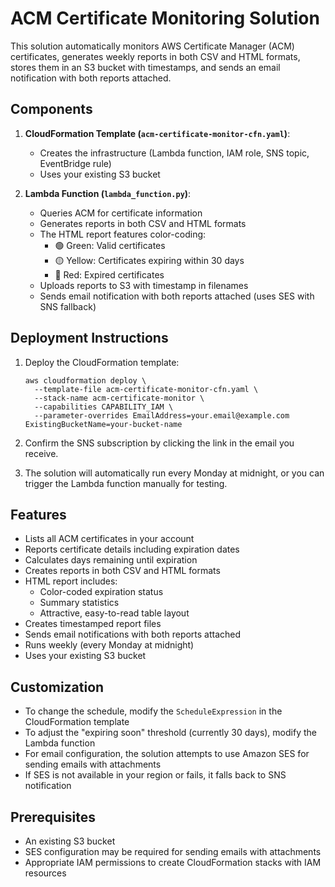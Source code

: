 # ACM Certificate Monitoring Solution

This solution automatically monitors AWS Certificate Manager (ACM) certificates, generates weekly reports in both CSV and HTML formats, stores them in an S3 bucket with timestamps, and sends an email notification with both reports attached.

## Components

1. **CloudFormation Template (`acm-certificate-monitor-cfn.yaml`)**: 
   - Creates the infrastructure (Lambda function, IAM role, SNS topic, EventBridge rule)
   - Uses your existing S3 bucket

2. **Lambda Function (`lambda_function.py`)**:
   - Queries ACM for certificate information
   - Generates reports in both CSV and HTML formats
   - The HTML report features color-coding:
     - 🟢 Green: Valid certificates
     - 🟡 Yellow: Certificates expiring within 30 days
     - 🔴 Red: Expired certificates
   - Uploads reports to S3 with timestamp in filenames
   - Sends email notification with both reports attached (uses SES with SNS fallback)

## Deployment Instructions

1. Deploy the CloudFormation template:
   ```
   aws cloudformation deploy \
     --template-file acm-certificate-monitor-cfn.yaml \
     --stack-name acm-certificate-monitor \
     --capabilities CAPABILITY_IAM \
     --parameter-overrides EmailAddress=your.email@example.com ExistingBucketName=your-bucket-name
   ```

2. Confirm the SNS subscription by clicking the link in the email you receive.

3. The solution will automatically run every Monday at midnight, or you can trigger the Lambda function manually for testing.

## Features

- Lists all ACM certificates in your account
- Reports certificate details including expiration dates
- Calculates days remaining until expiration
- Creates reports in both CSV and HTML formats
- HTML report includes:
  - Color-coded expiration status
  - Summary statistics 
  - Attractive, easy-to-read table layout
- Creates timestamped report files
- Sends email notifications with both reports attached
- Runs weekly (every Monday at midnight)
- Uses your existing S3 bucket

## Customization

- To change the schedule, modify the `ScheduleExpression` in the CloudFormation template
- To adjust the "expiring soon" threshold (currently 30 days), modify the Lambda function
- For email configuration, the solution attempts to use Amazon SES for sending emails with attachments
- If SES is not available in your region or fails, it falls back to SNS notification

## Prerequisites

- An existing S3 bucket
- SES configuration may be required for sending emails with attachments
- Appropriate IAM permissions to create CloudFormation stacks with IAM resources

